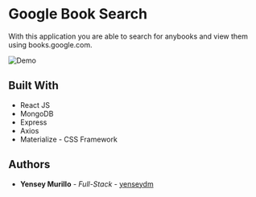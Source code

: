 
# Google Book Search

With this application you are able to search for anybooks and view them using books.google.com.

![Demo](name-of-giphy.gif)


## Built With

* React JS
* MongoDB
* Express
* Axios
* Materialize - CSS Framework

## Authors

* **Yensey Murillo** - *Full-Stack* - [yenseydm](https://github.com/yenseydm)



